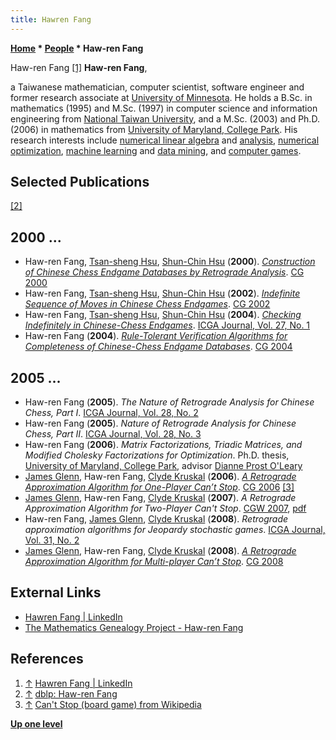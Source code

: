 ```yaml
---
title: Hawren Fang
---
```

**[Home](Home "Home") * [People](People "People") * Haw-ren Fang**

[](http://www.linkedin.com/pub/hawren-fang/40/a85/907) Haw-ren Fang <a id="cite-note-1" href="#cite-ref-1">[1]</a>
**Haw-ren Fang**,

a Taiwanese mathematician, computer scientist, software engineer and former research associate at [University of Minnesota](University_of_Minnesota "University of Minnesota"). He holds a B.Sc. in mathematics (1995) and M.Sc. (1997) in computer science and information engineering from [National Taiwan University](National_Taiwan_University "National Taiwan University"), and a M.Sc. (2003) and Ph.D. (2006) in mathematics from [University of Maryland, College Park](https://en.wikipedia.org/wiki/University_of_Maryland,_College_Park). His research interests include [numerical linear algebra](https://en.wikipedia.org/wiki/Numerical_linear_algebra) and [analysis](https://en.wikipedia.org/wiki/Numerical_analysis), [numerical optimization](https://en.wikipedia.org/wiki/Mathematical_optimization), [machine learning](Learning "Learning") and [data mining](https://en.wikipedia.org/wiki/Data_mining), and [computer games](Games "Games").

## Selected Publications

<a id="cite-note-2" href="#cite-ref-2">[2]</a>

## 2000 ...

- Haw-ren Fang, [Tsan-sheng Hsu](Tsan-sheng_Hsu "Tsan-sheng Hsu"), [Shun-Chin Hsu](Shun-Chin_Hsu "Shun-Chin Hsu") (**2000**). *[Construction of Chinese Chess Endgame Databases by Retrograde Analysis](http://link.springer.com/chapter/10.1007/3-540-45579-5_7)*. [CG 2000](CG_2000 "CG 2000")
- Haw-ren Fang, [Tsan-sheng Hsu](Tsan-sheng_Hsu "Tsan-sheng Hsu"), [Shun-Chin Hsu](Shun-Chin_Hsu "Shun-Chin Hsu") (**2002**). *[Indefinite Sequence of Moves in Chinese Chess Endgames](http://link.springer.com/chapter/10.1007/978-3-540-40031-8_18)*. [CG 2002](CG_2002 "CG 2002")
- Haw-ren Fang, [Tsan-sheng Hsu](Tsan-sheng_Hsu "Tsan-sheng Hsu"), [Shun-Chin Hsu](Shun-Chin_Hsu "Shun-Chin Hsu") (**2004**). *[Checking Indefinitely in Chinese-Chess Endgames](http://ilk.uvt.nl/icga/journal/contents/content27-1.htm#INFCHESS)*. [ICGA Journal, Vol. 27, No. 1](ICGA_Journal#27_1 "ICGA Journal")
- Haw-ren Fang (**2004**). *[Rule-Tolerant Verification Algorithms for Completeness of Chinese-Chess Endgame Databases](http://link.springer.com/chapter/10.1007/11674399_9)*. [CG 2004](CG_2004 "CG 2004")

## 2005 ...

- Haw-ren Fang (**2005**). *The Nature of Retrograde Analysis for Chinese Chess, Part I*. [ICGA Journal, Vol. 28, No. 2](ICGA_Journal#28_2 "ICGA Journal")
- Haw-ren Fang (**2005**). *Nature of Retrograde Analysis for Chinese Chess, Part II*. [ICGA Journal, Vol. 28, No. 3](ICGA_Journal#28_3 "ICGA Journal")
- Haw-ren Fang (**2006**). *Matrix Factorizations, Triadic Matrices, and Modified Cholesky Factorizations for Optimization*. Ph.D. thesis, [University of Maryland, College Park](https://en.wikipedia.org/wiki/University_of_Maryland,_College_Park), advisor [Dianne Prost O'Leary](Mathematician#OLeary "Mathematician")
- [James Glenn](James_Glenn "James Glenn"), Haw-ren Fang, [Clyde Kruskal](Clyde_Kruskal "Clyde Kruskal") (**2006**). *[A Retrograde Approximation Algorithm for One-Player Can’t Stop](http://link.springer.com/chapter/10.1007/978-3-540-75538-8_13)*. [CG 2006](CG_2006 "CG 2006") <a id="cite-note-3" href="#cite-ref-3">[3]</a>
- [James Glenn](James_Glenn "James Glenn"), Haw-ren Fang, [Clyde Kruskal](Clyde_Kruskal "Clyde Kruskal") (**2007**). *A Retrograde Approximation Algorithm for Two-Player Can't Stop*. [CGW 2007](CGW_2007 "CGW 2007"), [pdf](http://www-users.cs.umn.edu/~hrfang/papers/cantstop2.pdf)
- Haw-ren Fang, [James Glenn](James_Glenn "James Glenn"), [Clyde Kruskal](Clyde_Kruskal "Clyde Kruskal") (**2008**). *Retrograde approximation algorithms for Jeopardy stochastic games*. [ICGA Journal, Vol. 31, No. 2](ICGA_Journal#31_2 "ICGA Journal")
- [James Glenn](James_Glenn "James Glenn"), Haw-ren Fang, [Clyde Kruskal](Clyde_Kruskal "Clyde Kruskal") (**2008**). *[A Retrograde Approximation Algorithm for Multi-player Can’t Stop](http://link.springer.com/chapter/10.1007/978-3-540-87608-3_23)*. [CG 2008](CG_2008 "CG 2008")

## External Links

- [Hawren Fang | LinkedIn](http://www.linkedin.com/pub/hawren-fang/40/a85/907)
- [The Mathematics Genealogy Project - Haw-ren Fang](http://genealogy.math.ndsu.nodak.edu/id.php?id=106170)

## References

1. <a id="cite-ref-1" href="#cite-note-1">↑</a> [Hawren Fang | LinkedIn](http://www.linkedin.com/pub/hawren-fang/40/a85/907)
1. <a id="cite-ref-2" href="#cite-note-2">↑</a> [dblp: Haw-ren Fang](http://www.informatik.uni-trier.de/~ley/pers/hd/f/Fang:Haw=ren)
1. <a id="cite-ref-3" href="#cite-note-3">↑</a> [Can't Stop (board game) from Wikipedia](https://en.wikipedia.org/wiki/Can%27t_Stop_%28board_game%29)

**[Up one level](People "People")**

